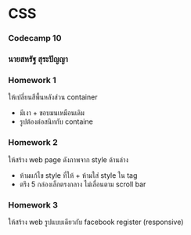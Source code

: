# CSS
### Codecamp 10
### นายสหรัฐ  สุระปัญญา
### Homework 1
ให้เปลี่ยนสีพื้นหลังส่วน container  
- มีเงา + ขอบมนเหมือนเดิม  
- รูปต้องต่อสนิทกับ containe  
### Homework 2
ให้สร้าง web page ดังภาพจาก style ด้านล่าง  
- ห้ามแก้ไข style ที่ให้ + ห้ามใส่ style ใน tag   
- ตรึง 5 กล่องเล็กตรงกลาง ไม่เลื่อนตาม scroll bar  
### Homework 3
ให้สร้าง web รูปแบบเดียวกับ facebook register (responsive)
